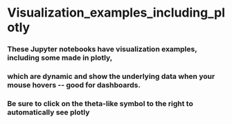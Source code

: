 # Visualization_examples_including_plotly
### These Jupyter notebooks have visualization examples, including some made in plotly,
### which are dynamic and show the underlying data when your mouse hovers -- good for dashboards.
### Be sure to click on the theta-like symbol to the right to automatically see plotly
